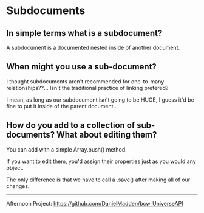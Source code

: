 # Subdocuments

## In simple terms what is a subdocument?

A subdocument is a documented nested inside of another document.

## When might you use a sub-document?

I thought subdocuments aren't recommended for one-to-many relationships??... Isn't the traditional practice of linking prefered?

I mean, as long as our subdocument isn't going to be HUGE, I guess it'd be fine to put it inside of the parent document...

## How do you add to a collection of sub-documents? What about editing them?

You can add with a simple Array.push() method.

If you want to edit them, you'd assign their properties just as you would any object.

The only difference is that we have to call a .save() after making all of our changes.

<hr/>

Afternoon Project: https://github.com/DanielMadden/bcw_UniverseAPI


